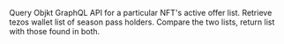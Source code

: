 Query Objkt GraphQL API for a particular NFT's active offer list. Retrieve tezos wallet list of season pass holders. Compare the two lists, return list with those found in both.
